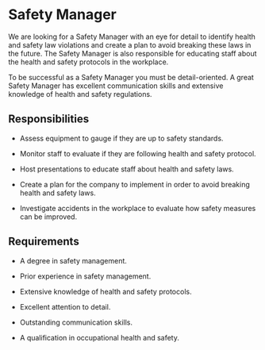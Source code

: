 # Safety Manager

We are looking for a Safety Manager with an eye for detail to identify health and safety law violations and create a plan to avoid breaking these laws in the future. The Safety Manager is also responsible for educating staff about the health and safety protocols in the workplace.

To be successful as a Safety Manager you must be detail-oriented. A great Safety Manager has excellent communication skills and extensive knowledge of health and safety regulations.

## Responsibilities

* Assess equipment to gauge if they are up to safety standards.

* Monitor staff to evaluate if they are following health and safety protocol.

* Host presentations to educate staff about health and safety laws.

* Create a plan for the company to implement in order to avoid breaking health and safety laws.

* Investigate accidents in the workplace to evaluate how safety measures can be improved.

## Requirements

* A degree in safety management.

* Prior experience in safety management.

* Extensive knowledge of health and safety protocols.

* Excellent attention to detail.

* Outstanding communication skills.

* A qualification in occupational health and safety.

